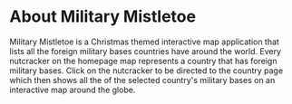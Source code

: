 # About Military Mistletoe
Military Mistletoe is a Christmas themed interactive map application that lists all the foreign military bases countries have around the world. Every nutcracker on the homepage map represents a country that has foreign military bases. Click on the nutcracker to be directed to the country page which then shows all the of the selected country's military bases on an interactive map around the globe.